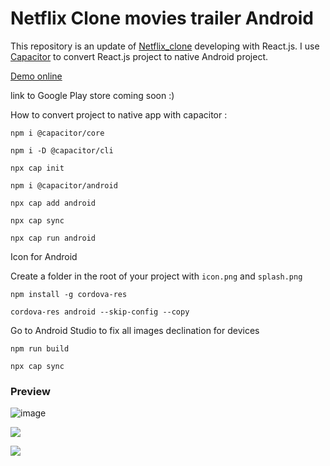 # Netflix Clone movies trailer Android

This repository is an update of [Netflix_clone](https://github.com/ismailazdad/Netflix_clone) developing with React.js.
I use  [Capacitor](https://github.com/ionic-team/capacitor) to convert React.js project to native Android project.


[Demo online](https://moviestrailer.surge.sh/)

link to Google Play store coming soon :)

How to convert project to native app with capacitor : 

```npm i @capacitor/core```

```npm i -D @capacitor/cli```

```npx cap init```

```npm i @capacitor/android```

```npx cap add android```

```npx cap sync```

```npx cap run android```

Icon for Android

Create a folder in the root of your project with ```icon.png``` and ```splash.png```

```npm install -g cordova-res```

```cordova-res android --skip-config --copy```

Go to Android Studio to fix all images declination for devices

```npm run build```

```npx cap sync```

 
### Preview

  
![image](./src/assets/demo.png?raw=true)

![](./src/assets/demo2.png?raw=true)

![](./src/assets/demo3.png?raw=true)
